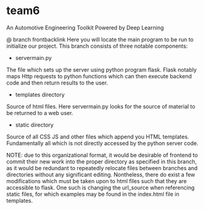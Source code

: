 # team6
An Automotive Engineering Toolkit Powered by Deep Learning


@ branch frontbacklink 
Here you will locate the main program to be run to initialize our project. 
This branch consists of three notable components:

- servermain.py

The file which sets up the server using python program flask. Flask notably maps 
Http requests to python functions which can then execute backend code and then return 
results to the user. 

- templates directory 

Source of html files. Here servermain.py looks for the source of material to be returned 
to a web user.

- static directory 

Source of all CSS JS and other files which append you HTML templates. Fundamentally all which is 
not directly accessed by the python server code. 


NOTE: due to this organizational format, it would be desirable of frontend to commit their new work
into the proper directory as specified in this branch, as it would be redundant to repeatedly relocate 
files between branches and directories without any significant editing. Nontheless, there do exist a few 
modifications which must be taken upon to html files such that they are accessible to flask. One such is 
changing the url_source when referencing static files, for which examples may be found in the index.html 
file in templates.
